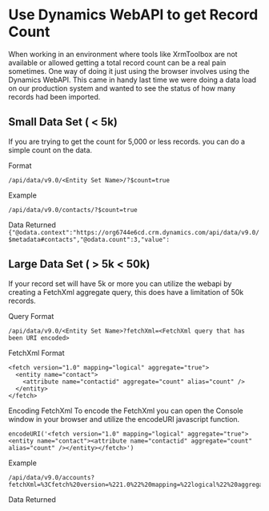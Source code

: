 # Use Dynamics WebAPI to get Record Count

When working in an environment where tools like XrmToolbox are not available or allowed getting a total record count can be a real pain sometimes.  One way of doing it just using the browser involves using the Dynamics WebAPI.  This came in handy last time we were doing a data load on our production system and wanted to see the status of how many records had been imported.

## Small Data Set ( < 5k)
If you are trying to get the count for 5,000 or less records. you can do a simple count on the data.

Format
``````
/api/data/v9.0/<Entity Set Name>/?$count=true
``````

Example
``````
/api/data/v9.0/contacts/?$count=true
``````

Data Returned
```{"@odata.context":"https://org6744e6cd.crm.dynamics.com/api/data/v9.0/$metadata#contacts","@odata.count":3,"value":```

## Large Data Set ( > 5k < 50k)
If your record set will have 5k or more you can utilize the webapi by creating a FetchXml aggregate query, this does have a limitation of 50k records. 

Query Format
``````
/api/data/v9.0/<Entity Set Name>?fetchXml=<FetchXml query that has been URI encoded>
``````

FetchXml Format
``````
<fetch version="1.0" mapping="logical" aggregate="true">
  <entity name="contact">
    <attribute name="contactid" aggregate="count" alias="count" />
  </entity>
</fetch>
``````

Encoding FetchXml
To encode the FetchXml you can open the Console window in your browser and utilize the encodeURI javascript function.

```encodeURI('<fetch version="1.0" mapping="logical" aggregate="true"><entity name="contact"><attribute name="contactid" aggregate="count" alias="count" /></entity></fetch>')```

Example
``````
/api/data/v9.0/accounts?fetchXml=%3Cfetch%20version=%221.0%22%20mapping=%22logical%22%20aggregate=%22true%22%3E%3Centity%20name=%22contact%22%3E%3Cattribute%20name=%22contactid%22%20aggregate=%22count%22%20alias=%22count%22%20/%3E%3C/entity%3E%3C/fetch%3E
``````

Data Returned
<!--stackedit_data:
eyJoaXN0b3J5IjpbODY3Njk0MjQ3LDE4ODE2MTc0OTNdfQ==
-->